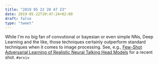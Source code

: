 ```yaml
---
title: "2019 05 22 20 47 23"
date: 2019-05-22T20:47:24+02:00
draft: false
type: "tweet"
---
```

While I'm no big fan of convutional or bayesian or even simple NNs, Deep Learning and the like, those techniques certainly outperform standard techniques when it comes to image processing. See, e.g., [Few-Shot Adversarial Learning of Realistic Neural Talking Head Models](https://arxiv.org/abs/1905.08233) for a recent shot. `#arxiv`
